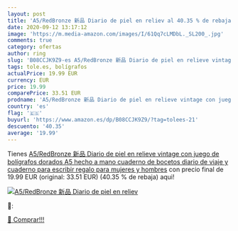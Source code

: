 ```yaml
---
layout: post
title: 'A5/RedBronze 新品 Diario de piel en reliev al 40.35 % de rebaja'
date: 2020-09-12 13:17:12
image: 'https://m.media-amazon.com/images/I/61Qq7cLMDbL._SL200_.jpg'
comments: true
category: ofertas
author: ring
slug: 'B08CCJK9Z9-es A5/RedBronze 新品 Diario de piel en relieve vintage con...'
tags: tole.es, bolígrafos
actualPrice: 19.99 EUR
currency: EUR
price: 19.99
comparePrice: 33.51 EUR
prodname: 'A5/RedBronze 新品 Diario de piel en relieve vintage con juego de bolígrafos dorados A5 hecho a mano cuaderno de bocetos  diario de viaje y cuaderno para escribir  regalo para mujeres y hombres'
country: 'es'
flag: '🇪🇸'
buyurl: 'https://www.amazon.es/dp/B08CCJK9Z9/?tag=tolees-21'
descuento: '40.35'
average: '19.99'
---
```


Tienes [A5/RedBronze 新品 Diario de piel en relieve vintage con juego de bolígrafos dorados A5 hecho a mano cuaderno de bocetos  diario de viaje y cuaderno para escribir  regalo para mujeres y hombres](https://www.amazon.es/dp/B08CCJK9Z9/?tag=tolees-21) con precio final de  19.99 EUR (original: 33.51 EUR) (40.35 %  de rebaja) aqui!

[![A5/RedBronze 新品 Diario de piel en reliev](https://m.media-amazon.com/images/I/61Qq7cLMDbL._SL200_.jpg)](https://www.amazon.es/dp/B08CCJK9Z9/?tag=tolees-21)

🔎:


[🛒 Comprar!!!](https://www.amazon.es/dp/B08CCJK9Z9/?tag=tolees-21)
